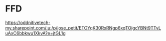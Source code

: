 # FFD

https://oddnitivetech-my.sharepoint.com/:u:/p/jose_petit/ETOYqK30RxRNgp6xqTOigcYBNt9TTvLuAxC6bbkwu1XkvA?e=jtGL1g

